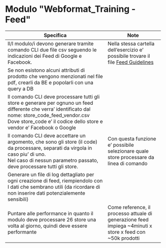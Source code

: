 # Modulo "Webformat_Training - Feed"

|Specifica|Note|
|---------|----|
|Il/I modulo/i devono generare tramite comando CLI due file csv seguendo le indicazioni dei Feed di Google e Facebook.|Nella stessa cartella dell’esercizio e’ possibile trovare il file [Feed Guidelines](FeedGuidelines.pdf)|
|Se non esistono alcuni attributi di prodotto che vengono menzionati nel file pdf, crearli da BE e popolarli con una query a DB|    |
|Il comando CLI deve processare tutti gli store e generare per ognuno un feed differente che verra’ identificato dal nome: store_code_feed_vendor.csv<br/>Dove store_code e’ il codice dello store e vendor e’ Facebook o Google|    |
|Il comando CLI deve accettare un argomento, che sono gli store (il code) da processare, separati da virgola in caso piu’ di uno.<br/>Nel caso di nessun parametro passato, deve processare tutti gli store.|Con questa funzione e’ possibile selezionare quale store processare da linea di comando|
|Generare un file di log dettagliato per ogni creazione di feed, riempiendolo con I dati che sembrano utili (da ricordare di non inserire dati potenzialemente sensibili)|    |
|Puntare alle performance in quanto il modulo deve processare 26 store una volta al giorno, quindi deve essere performante|Come reference, il processo attuale di generazione feed impiega ~4minuti x store x feed con ~50k prodotti|